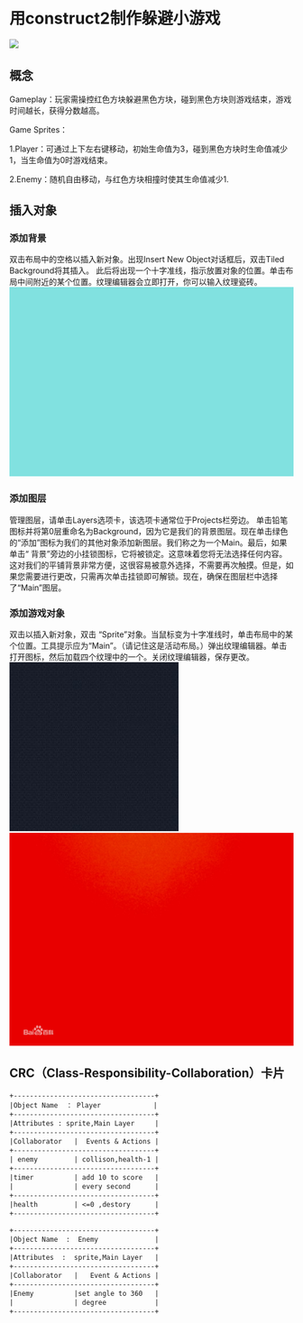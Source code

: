 # 用construct2制作躲避小游戏

![](https://github.com/liuxt57/xxxt/blob/master/%E6%B8%B8%E6%88%8F%E6%BC%94%E7%A4%BA2.gif?raw=true)

## 概念

Gameplay：玩家需操控红色方块躲避黑色方块，碰到黑色方块则游戏结束，游戏时间越长，获得分数越高。

Game Sprites：

1.Player：可通过上下左右键移动，初始生命值为3，碰到黑色方块时生命值减少1，当生命值为0时游戏结束。

2.Enemy：随机自由移动，与红色方块相撞时使其生命值减少1.

## 插入对象

### 添加背景

双击布局中的空格以插入新对象。出现Insert New Object对话框后，双击Tiled Background将其插入。 此后将出现一个十字准线，指示放置对象的位置。单击布局中间附近的某个位置。纹理编辑器会立即打开，你可以输入纹理瓷砖。
![](bg.jpg)

### 添加图层

管理图层，请单击Layers选项卡，该选项卡通常位于Projects栏旁边。
单击铅笔图标并将第0层重命名为Background，因为它是我们的背景图层。现在单击绿色的“添加”图标为我们的其他对象添加新图层。我们称之为一个Main。最后，如果单击“ 背景”旁边的小挂锁图标，它将被锁定。这意味着您将无法选择任何内容。这对我们的平铺背景非常方便，这很容易被意外选择，不需要再次触摸。但是，如果您需要进行更改，只需再次单击挂锁即可解锁。现在，确保在图层栏中选择了“Main”图层。

### 添加游戏对象

双击以插入新对象，双击 “Sprite”对象。当鼠标变为十字准线时，单击布局中的某个位置。工具提示应为“Main”。（请记住这是活动布局。）弹出纹理编辑器。单击打开图标，然后加载四个纹理中的一个。关闭纹理编辑器，保存更改。
![](enemy.jpg)
![](pl.jpg)


## CRC（Class-Responsibility-Collaboration）卡片

```
+-----------------------------------+
|Object Name  ： Player             |
+-----------------------------------+
|Attributes : sprite,Main Layer     |
+-----------------------------------+
|Collaborator   |  Events & Actions |
+-----------------------------------+
| enemy         | collison,health-1 |
+-----------------------------------+
|timer          | add 10 to score   |
|               | every second      |
+-----------------------------------+
|health         | <=0 ,destory      |
+-----------------------------------+
```


```
+-----------------------------------+
|Object Name  :  Enemy              |
+-----------------------------------+
|Attributes  :  sprite,Main Layer   |
+-----------------------------------+
|Collaborator   |   Event & Actions |
+-----------------------------------+
|Enemy          |set angle to 360   |
|               | degree            |
+-----------------------------------+
```
